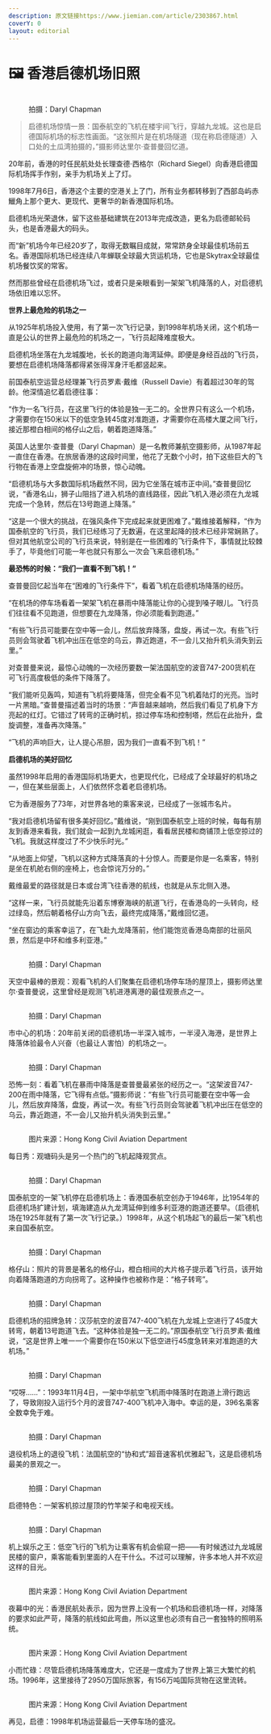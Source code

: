 ```yaml
---
description: 原文链接https://www.jiemian.com/article/2303867.html
coverY: 0
layout: editorial
---
```


# 🖼 香港启德机场旧照

<figure><img src="https://img2.jiemian.com/jiemian/original/20180712/153138136764326900.jpg" alt=""><figcaption><p>拍摄：Daryl Chapman</p></figcaption></figure>

> 启德机场惊情一景：国泰航空的飞机在楼宇间飞行，穿越九龙城。这也是启德国际机场的标志性画面。“这张照片是在机场隧道（现在称启德隧道）入口处的土瓜湾拍摄的，”摄影师达里尔·查普曼回忆道。

20年前，香港的时任民航处处长理查德·西格尔（Richard Siegel）向香港启德国际机场挥手作别，亲手为机场关上了灯。

1998年7月6日，香港这个主要的空港关上了门，所有业务都转移到了西部岛屿赤鱲角上那个更大、更现代、更奢华的新香港国际机场。

启德机场光荣退休，留下这些基础建筑在2013年完成改造，更名为启德邮轮码头，也是香港最大的码头。

而“新”机场今年已经20岁了，取得无数瞩目成就，常常跻身全球最佳机场前五名。香港国际机场已经连续八年蝉联全球最大货运机场，它也是Skytrax全球最佳机场餐饮奖的常客。

然而那些曾经在启德机场飞过，或者只是亲眼看到一架架飞机降落的人，对启德机场依旧难以忘怀。

**世界上最危险的机场之一**

从1925年机场投入使用，有了第一次飞行记录，到1998年机场关闭，这个机场一直是公认的世界上最危险的机场之一，飞行员起降难度极大。

启德机场坐落在九龙城腹地，长长的跑道向海湾延伸。即便是身经百战的飞行员，要想在启德机场降落都得紧张得浑身汗毛都竖起来。

前国泰航空运营总经理兼飞行员罗素·戴维（Russell Davie）有着超过30年的驾龄。他深情追忆着启德往事：

“作为一名飞行员，在这里飞行的体验是独一无二的。全世界只有这么一个机场，才需要你在150米以下的低空急转45度对准跑道，才需要你在高楼大厦之间飞行，接近那橙白相间的格仔山之后，朝着跑道降落。”

英国人达里尔·查普曼（Daryl Chapman）是一名教师兼航空摄影师，从1987年起一直住在香港。在旅居香港的这段时间里，他花了无数个小时，拍下这些巨大的飞行物在香港上空盘旋俯冲的场景，惊心动魄。

“启德机场与大多数国际机场截然不同，因为它坐落在城市正中间。”查普曼回忆说，“香港名山，狮子山阻挡了进入机场的直线路径，因此飞机入港必须在九龙城完成一个急转，然后在13号跑道上降落。”

“这是一个很大的挑战，在强风条件下完成起来就更困难了。”戴维接着解释，“作为国泰航空的飞行员，我们已经练习了无数遍，在这里起降的技术已经非常娴熟了。但对其他航空公司的飞行员来说，特别是在一些困难的飞行条件下，事情就比较棘手了，毕竟他们可能一年也就只有那么一次会飞来启德机场。”

**最恐怖的时候：“我们一直看不到飞机！”**

查普曼回忆起当年在“困难的飞行条件下”，看着飞机在启德机场降落的经历。

“在机场的停车场看着一架架飞机在暴雨中降落能让你的心提到嗓子眼儿。飞行员们往往看不见跑道，但想要在九龙降落，你必须能看到跑道。”

“有些飞行员可能要在空中等一会儿，然后放弃降落，盘旋，再试一次。有些飞行员则会驾驶着飞机冲出压在低空的乌云，靠近跑道，不一会儿又抬升机头消失到云里。”

对查普曼来说，最惊心动魄的一次经历要数一架法国航空的波音747-200货机在可飞行高度极低的条件下降落了。

“我们能听见轰鸣，知道有飞机将要降落，但完全看不见飞机着陆灯的光亮。当时一片黑暗。”查普曼描述着当时的场景：“声音越来越响，然后我们看见了机身下方亮起的红灯。它错过了转弯的正确时机，掠过停车场和控制塔，然后在此抬升，盘旋调整，准备再次降落。”

“飞机的声响巨大，让人提心吊胆，因为我们一直看不到飞机！”

**启德机场的美好回忆**

虽然1998年启用的香港国际机场更大，也更现代化，已经成了全球最好的机场之一，但在某些层面上，人们依然怀念着老启德机场。

它为香港服务了73年，对世界各地的乘客来说，已经成了一张城市名片。

“我对启德机场留有很多美好回忆。”戴维说，“刚到国泰航空上班的时候，每每有朋友到香港来看我，我们就会一起到九龙城闲逛，看看居民楼和商铺顶上低空掠过的飞机。我就这样度过了不少快乐时光。”

“从地面上仰望，飞机以这种方式降落真的十分惊人。而要是你是一名乘客，特别是坐在机舱右侧的座椅上，也会惊诧万分的。”

戴维最爱的路径就是日本或台湾飞往香港的航线，也就是从东北侧入港。

“这样一来，飞行员就能先沿着东博寮海峡的航道飞行，在香港岛的一头转向，经过绿岛，然后朝着格仔山方向飞去，最终完成降落，”戴维回忆道。

“坐在窗边的乘客幸运了，在飞赴九龙降落前，他们能饱览香港岛南部的壮丽风景，然后是中环和维多利亚港。”

<figure><img src="https://img1.jiemian.com/jiemian/original/20180712/153138151747874900.jpg" alt=""><figcaption><p>拍摄：Daryl Chapman</p></figcaption></figure>

天空中最棒的景观：观看飞机的人们聚集在启德机场停车场的屋顶上，摄影师达里尔·查普曼说，这里曾经是观测飞机进港离港的最佳观景点之一。

<figure><img src="https://img3.jiemian.com/jiemian/original/20180712/153138153587799600.jpg" alt=""><figcaption><p>拍摄：Daryl Chapman</p></figcaption></figure>

市中心的机场：20年前关闭的启德机场一半深入城市，一半浸入海港，是世界上降落体验最令人兴奋（也最让人害怕）的机场之一。

<figure><img src="https://img3.jiemian.com/jiemian/original/20180712/153138154718628600.jpg" alt=""><figcaption><p>拍摄：Daryl Chapman</p></figcaption></figure>

恐怖一刻：看着飞机在暴雨中降落是查普曼最紧张的经历之一。“这架波音747-200在雨中降落，它飞得有点低。”摄影师说：“有些飞行员可能要在空中等一会儿，然后放弃降落，盘旋，再试一次。有些飞行员则会驾驶着飞机冲出压在低空的乌云，靠近跑道，不一会儿又抬升机头消失到云里。”

<figure><img src="https://img3.jiemian.com/jiemian/original/20180712/153138157314634600.jpg" alt=""><figcaption><p>图片来源：Hong Kong Civil Aviation Department</p></figcaption></figure>

每日秀：观塘码头是另一个热门的飞机起降观赏点。

<figure><img src="https://img3.jiemian.com/jiemian/original/20180712/153138158477589700.jpg" alt=""><figcaption><p>拍摄：Daryl Chapman</p></figcaption></figure>

国泰航空的一架飞机停在启德机场上：香港国泰航空创办于1946年，比1954年的启德机场扩建计划，填海建造从九龙湾延伸到维多利亚港的跑道还要早。（启德机场在1925年就有了第一次飞行记录。）1998年，从这个机场起飞的最后一架飞机也来自国泰航空。

<figure><img src="https://img1.jiemian.com/jiemian/original/20180712/15313815964049600.jpg" alt=""><figcaption><p>拍摄：Daryl Chapman</p></figcaption></figure>

格仔山：照片的背景是著名的格仔山，橙白相间的大片格子提示着飞行员，该开始向着降落跑道的方向拐弯了。这种操作也被称作是：“格子转弯”。

<figure><img src="https://img2.jiemian.com/jiemian/original/20180712/153138160893500400.jpg" alt=""><figcaption><p>拍摄：Daryl Chapman</p></figcaption></figure>

启德机场的招牌急转：汉莎航空的波音747-400飞机在九龙城上空进行了45度大转弯，朝着13号跑道飞去。“这种体验是独一无二的。”原国泰航空飞行员罗素·戴维说，“这是世界上唯一一个需要你在150米以下低空进行45度急转来对准跑道的大机场。”

<figure><img src="https://img1.jiemian.com/jiemian/original/20180712/153138162090924000.jpg" alt=""><figcaption><p>拍摄：Daryl Chapman</p></figcaption></figure>

“哎呀……”：1993年11月4日，一架中华航空飞机雨中降落时在跑道上滑行跑远了，导致刚投入运行5个月的波音747-400飞机冲入海中。幸运的是，396名乘客全数幸免于难。

<figure><img src="https://img3.jiemian.com/jiemian/original/20180712/15313816377083000.jpg" alt=""><figcaption><p>拍摄：Daryl Chapman</p></figcaption></figure>

退役机场上的退役飞机：法国航空的“协和式”超音速客机优雅起飞，这是启德机场最美的景观之一。

<figure><img src="https://img2.jiemian.com/jiemian/original/20180712/153138165358660000.jpg" alt=""><figcaption><p>拍摄：Daryl Chapman</p></figcaption></figure>

启德特色：一架客机掠过屋顶的竹竿架子和电视天线。

<figure><img src="https://img2.jiemian.com/jiemian/original/20180712/153138166745029800.jpg" alt=""><figcaption><p>拍摄：Daryl Chapman</p></figcaption></figure>

机上娱乐之王：低空飞行的飞机为让乘客有机会偷窥一把——有时候透过九龙城居民楼的窗户，乘客能看到里面的人在干什么。不过可以理解，许多本地人并不欢迎这样的目光。

<figure><img src="https://img1.jiemian.com/jiemian/original/20180712/153138167929107200.jpg" alt=""><figcaption><p>图片来源：Hong Kong Civil Aviation Department</p></figcaption></figure>

夜幕中的光：香港民航处表示，因为世界上没有一个机场和启德机场一样，对降落的要求如此严苛，降落的航线如此弯曲，所以这里也必须有自己一套独特的照明系统。

<figure><img src="https://img1.jiemian.com/jiemian/original/20180712/153138169210331400.jpg" alt=""><figcaption><p>图片来源：Hong Kong Civil Aviation Department</p></figcaption></figure>

小而忙碌：尽管启德机场降落难度大，它还是一度成为了世界上第三大繁忙的机场。1996年，这里接待了2950万国际旅客，有156万吨国际货物在这里流转。

<figure><img src="https://img1.jiemian.com/jiemian/original/20180712/153138170416392900.jpg" alt=""><figcaption><p>图片来源：Hong Kong Civil Aviation Department</p></figcaption></figure>

再见，启德：1998年机场运营最后一天停车场的盛况。
